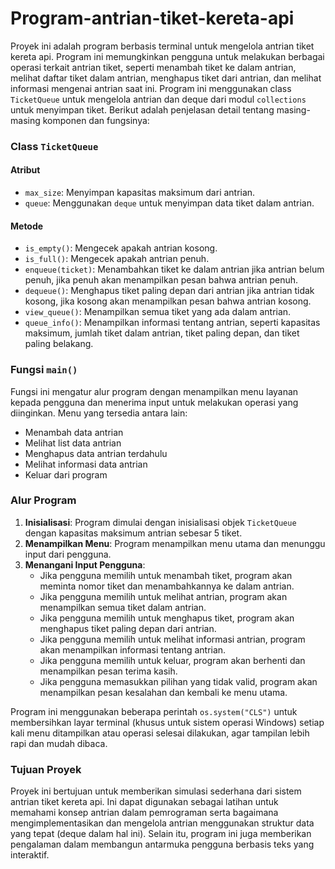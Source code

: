 # Program-antrian-tiket-kereta-api

Proyek ini adalah program berbasis terminal untuk mengelola antrian tiket kereta api. Program ini memungkinkan pengguna untuk melakukan berbagai operasi terkait antrian tiket, seperti menambah tiket ke dalam antrian, melihat daftar tiket dalam antrian, menghapus tiket dari antrian, dan melihat informasi mengenai antrian saat ini. Program ini menggunakan class `TicketQueue` untuk mengelola antrian dan deque dari modul `collections` untuk menyimpan tiket. Berikut adalah penjelasan detail tentang masing-masing komponen dan fungsinya:

### Class `TicketQueue`

#### Atribut
- `max_size`: Menyimpan kapasitas maksimum dari antrian.
- `queue`: Menggunakan `deque` untuk menyimpan data tiket dalam antrian.

#### Metode
- `is_empty()`: Mengecek apakah antrian kosong.
- `is_full()`: Mengecek apakah antrian penuh.
- `enqueue(ticket)`: Menambahkan tiket ke dalam antrian jika antrian belum penuh, jika penuh akan menampilkan pesan bahwa antrian penuh.
- `dequeue()`: Menghapus tiket paling depan dari antrian jika antrian tidak kosong, jika kosong akan menampilkan pesan bahwa antrian kosong.
- `view_queue()`: Menampilkan semua tiket yang ada dalam antrian.
- `queue_info()`: Menampilkan informasi tentang antrian, seperti kapasitas maksimum, jumlah tiket dalam antrian, tiket paling depan, dan tiket paling belakang.

### Fungsi `main()`

Fungsi ini mengatur alur program dengan menampilkan menu layanan kepada pengguna dan menerima input untuk melakukan operasi yang diinginkan. Menu yang tersedia antara lain:
- Menambah data antrian
- Melihat list data antrian
- Menghapus data antrian terdahulu
- Melihat informasi data antrian
- Keluar dari program

### Alur Program

1. **Inisialisasi**: Program dimulai dengan inisialisasi objek `TicketQueue` dengan kapasitas maksimum antrian sebesar 5 tiket.
2. **Menampilkan Menu**: Program menampilkan menu utama dan menunggu input dari pengguna.
3. **Menangani Input Pengguna**:
    - Jika pengguna memilih untuk menambah tiket, program akan meminta nomor tiket dan menambahkannya ke dalam antrian.
    - Jika pengguna memilih untuk melihat antrian, program akan menampilkan semua tiket dalam antrian.
    - Jika pengguna memilih untuk menghapus tiket, program akan menghapus tiket paling depan dari antrian.
    - Jika pengguna memilih untuk melihat informasi antrian, program akan menampilkan informasi tentang antrian.
    - Jika pengguna memilih untuk keluar, program akan berhenti dan menampilkan pesan terima kasih.
    - Jika pengguna memasukkan pilihan yang tidak valid, program akan menampilkan pesan kesalahan dan kembali ke menu utama.

Program ini menggunakan beberapa perintah `os.system("CLS")` untuk membersihkan layar terminal (khusus untuk sistem operasi Windows) setiap kali menu ditampilkan atau operasi selesai dilakukan, agar tampilan lebih rapi dan mudah dibaca.

### Tujuan Proyek

Proyek ini bertujuan untuk memberikan simulasi sederhana dari sistem antrian tiket kereta api. Ini dapat digunakan sebagai latihan untuk memahami konsep antrian dalam pemrograman serta bagaimana mengimplementasikan dan mengelola antrian menggunakan struktur data yang tepat (deque dalam hal ini). Selain itu, program ini juga memberikan pengalaman dalam membangun antarmuka pengguna berbasis teks yang interaktif.
